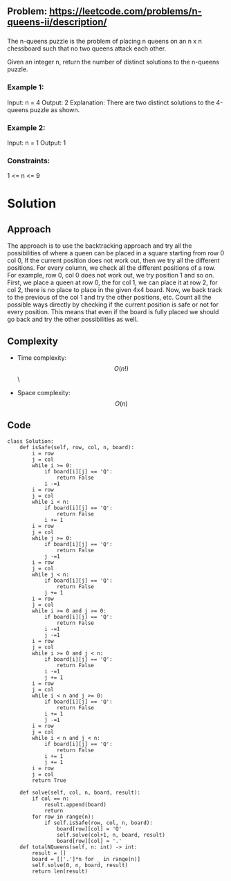 ## Problem: https://leetcode.com/problems/n-queens-ii/description/
### 
The n-queens puzzle is the problem of placing n queens on an n x n chessboard such that no two queens attack each other.

Given an integer n, return the number of distinct solutions to the n-queens puzzle.

### Example 1:
Input: n = 4
Output: 2
Explanation: There are two distinct solutions to the 4-queens puzzle as shown.

### Example 2:
Input: n = 1
Output: 1

### Constraints:
1 <= n <= 9

# Solution

## Approach
The approach is to use the backtracking approach and try all the possibilities of where a queen can be placed in a square starting from row 0 col 0, If the current position does not work out, then we try all the different positions. For every column, we check all the different positions of a row. For example, row 0, col 0 does not work out, we try position 1 and so on. First, we place a queen at row 0, the for col 1, we can place it at row 2, for col 2, there is  no place to place in the given 4x4 board. Now, we back track to the previous of the col 1 and try the other positions, etc.
Count all the possible ways directly by checking if the current position is safe or not for every position. This means that even if the board is fully placed we should go back and try the other possibilities as well.

## Complexity
- Time complexity:
$$O(n!)$$ \\

- Space complexity:
$$O(n)$$

## Code
```python3 []
class Solution:
    def isSafe(self, row, col, n, board):
        i = row
        j = col
        while i >= 0:
            if board[i][j] == 'Q':
                return False
            i -=1
        i = row
        j = col
        while i < n:
            if board[i][j] == 'Q':
                return False
            i += 1
        i = row
        j = col
        while j >= 0:
            if board[i][j] == 'Q':
                return False
            j -=1
        i = row
        j = col
        while j < n:
            if board[i][j] == 'Q':
                return False
            j += 1
        i = row
        j = col
        while i >= 0 and j >= 0:
            if board[i][j] == 'Q':
                return False
            i -=1
            j -=1
        i = row
        j = col
        while i >= 0 and j < n:
            if board[i][j] == 'Q':
                return False
            i -=1
            j += 1
        i = row
        j = col
        while i < n and j >= 0:
            if board[i][j] == 'Q':
                return False
            i += 1
            j -=1
        i = row
        j = col
        while i < n and j < n:
            if board[i][j] == 'Q':
                return False
            i += 1
            j += 1
        i = row
        j = col
        return True
    
    def solve(self, col, n, board, result):
        if col == n:
            result.append(board)
            return
        for row in range(n):
            if self.isSafe(row, col, n, board):
                board[row][col] = 'Q'
                self.solve(col+1, n, board, result)
                board[row][col] = '.'
    def totalNQueens(self, n: int) -> int:
        result = []
        board = [['.']*n for _ in range(n)]
        self.solve(0, n, board, result)
        return len(result)
```
